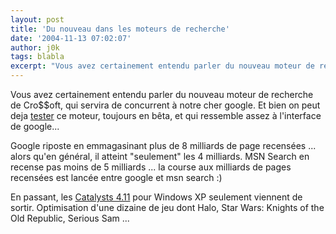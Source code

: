 ```yaml
---
layout: post
title: 'Du nouveau dans les moteurs de recherche'
date: '2004-11-13 07:02:07'
author: j0k
tags: blabla
excerpt: "Vous avez certainement entendu parler du nouveau moteur de recherche de Cro$$oft, qui servira de concurrent à notre cher google.   Et bien on peut deja [tester](http://beta.search.msn.com/) ce moteur, toujours en bêta, et qui ressemble assez à l'interface de google...  \n  \nGoogle riposte en emmagasinant plus de 8 milliards de page recensées ...      …"
---
```


Vous avez certainement entendu parler du nouveau moteur de recherche de Cro$$oft, qui servira de concurrent à notre cher google.   Et bien on peut deja [tester](http://beta.search.msn.com/) ce moteur, toujours en bêta, et qui ressemble assez à l'interface de google...

Google riposte en emmagasinant plus de 8 milliards de page recensées ... alors qu'en général, il atteint "seulement" les 4 milliards. MSN Search en recense pas moins de 5 milliards ... la course aux milliards de pages recensées est lancée entre google et msn search :)

En passant, les [Catalysts 4.11](http://www.ati.com/support/drivers/winxp/radeonwdm-xp.html) pour Windows XP seulement viennent de sortir. Optimisation d'une dizaine de jeu dont Halo, Star Wars: Knights of the Old Republic, Serious Sam ...
